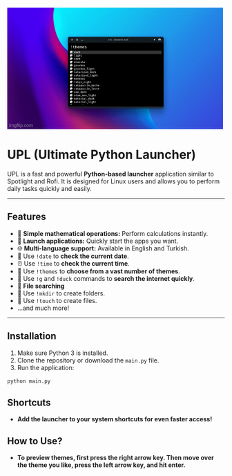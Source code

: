 ![UPL demo](Branding/Themes.gif)

# UPL (Ultimate Python Launcher)

UPL is a fast and powerful **Python-based launcher** application similar to Spotlight and Rofi. It is designed for Linux users and allows you to perform daily tasks quickly and easily.

---

## Features

- 🔢 **Simple mathematical operations:** Perform calculations instantly.
- 🚀 **Launch applications:** Quickly start the apps you want.
- 🌐 **Multi-language support:** Available in English and Turkish.
- 📅 Use `!date` to **check the current date**.
- ⏰ Use `!time` to **check the current time**.
- 🎨 Use `!themes` to **choose from a vast number of themes**.
- 🔎 Use `!g` and `!duck` commands to **search the internet quickly**.
- 📁 **File searching**
- 📂 Use `!mkdir` to create folders.
- 📄 Use `!touch` to create files.
- …and much more!

---

## Installation

1. Make sure Python 3 is installed.
2. Clone the repository or download the `main.py` file.
3. Run the application:

```bash
python main.py
```
## Shortcuts
- **Add the launcher to your system shortcuts for even faster access!**

## How to Use?
- **To preview themes, first press the right arrow key. Then move over the theme you like, press the left arrow key, and hit enter.**
